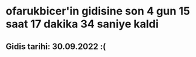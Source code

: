 # ofarukbicer'in gidisine son 4 gun 15 saat 17 dakika 34 saniye kaldi

## Gidis tarihi: 30.09.2022 :(